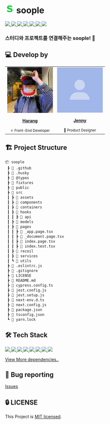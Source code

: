 # <img src="./images/soople.png" width="30px" height="30px"> soople

<a href="https://github.com/jenny-harang/soople/actions/workflows/ci.yml">
  <img src="https://img.shields.io/github/actions/workflow/status/jenny-harang/soople/ci.yml?branch=main&label=CI&logo=GitHub&style=flat-square" />
</a>

<a href="https://codecov.io/gh/jenny-harang/soople">
  <img src="https://codecov.io/gh/jenny-harang/soople/branch/main/graph/badge.svg?token=hxDPxQyLYa"/>
</a>

<a href="https://dashboard.cypress.io/projects/oj7cg1/runs">
  <img src="https://img.shields.io/endpoint?url=https://dashboard.cypress.io/badge/simple/oj7cg1&style=flat-square&logo=cypress">
</a>

<a href="https://main--628f96cff42ef5004a46c62a.chromatic.com">
  <img src="https://raw.githubusercontent.com/storybooks/brand/master/badge/badge-storybook.svg">
</a>

<a href="https://github.com/jenny-harang/soople/issues?q=is%3Aissue+is%3Aopen+sort%3Aupdated-desc">
  <img src="https://img.shields.io/github/issues/jenny-harang/soople?style=flat-square" />
</a>

<a href="https://github.com/jenny-harang/soople/blob/main/LICENSE">
  <img src="https://img.shields.io/github/license/jenny-harang/soople?style=flat-square">
</a>

<a href="#">
  <img src="https://img.shields.io/github/repo-size/jenny-harang/soople?logo=yarn&style=flat-square">
</a>

### 스터디와 프로젝트를 연결해주는 soople! 🎨

## 💻 Develop by

<table>
  <tr>
    <td align="center"><a href="https://github.com/saseungmin"><img src="./images/profile.jpeg" width="150x;" alt=""/><br /><p><b>Harang</b></p></a><small>⚛️ Front-End Developer</small></td>
    <td align="center"><a href="https://github.com/jooseyoung"><img src="./images/mock-profile.png" width="150px;" alt=""/><br /><p><b>Jenny</b></p></a><small>🎨 Product Designer</small></td>
  </tr>
</table>

## 🏗 Project Structure

```
📦 soople
 ┣ 📂 .github
 ┣ 📂 .husky
 ┣ 📂 @types
 ┣ 📂 fixtures
 ┣ 📂 public
 ┣ 📂 src
 ┃ ┣ 📂 assets
 ┃ ┣ 📂 components
 ┃ ┣ 📂 containers
 ┃ ┣ 📂 hooks
 ┃ ┃ ┣ 📂 api
 ┃ ┣ 📂 models
 ┃ ┣ 📂 pages
 ┃ ┃ ┣ 📜 _app.page.tsx
 ┃ ┃ ┣ 📜 _document.page.tsx
 ┃ ┃ ┣ 📜 index.page.tsx
 ┃ ┃ ┣ 📜 index.test.tsx
 ┃ ┣ 📂 recoil
 ┃ ┣ 📂 services
 ┃ ┗ 📂 utils
 ┣ 📜 .eslintrc.js
 ┣ 📜 .gitignore
 ┣ 📜 LICENSE
 ┣ 📜 README.md
 ┣ 📜 cypress.config.ts
 ┣ 📜 jest.config.js
 ┣ 📜 jest.setup.js
 ┣ 📜 next-env.d.ts
 ┣ 📜 next.config.js
 ┣ 📜 package.json
 ┣ 📜 tsconfig.json
 ┗ 📜 yarn.lock
```

## 🛠 Tech Stack

<a href="#">
  <img src="https://img.shields.io/github/package-json/dependency-version/jenny-harang/soople/next?logo=next.js&style=for-the-badge">
</a>
<a href="#">
  <img src="https://img.shields.io/github/package-json/dependency-version/jenny-harang/soople/react?logo=react&style=for-the-badge">
</a>
<a href="#">
  <img src="https://img.shields.io/github/package-json/dependency-version/jenny-harang/soople/@tanstack/react-query?logo=react-query&style=for-the-badge">
</a>
<a href="#">
  <img src="https://img.shields.io/github/package-json/dependency-version/jenny-harang/soople/recoil?style=for-the-badge">
</a>
<a href="#">
  <img src="https://img.shields.io/github/package-json/dependency-version/jenny-harang/soople/firebase?logo=firebase&style=for-the-badge">
</a>
<a href="#">
  <img src="https://img.shields.io/github/package-json/dependency-version/jenny-harang/soople/@emotion/react?label=emotion&logo=%F0%9F%91%A9%E2%80%8D%F0%9F%8E%A4&style=for-the-badge">
</a>
<a href="#">
  <img src="https://img.shields.io/github/package-json/dependency-version/jenny-harang/soople/dev/jest?logo=jest&logoColor=%23C21325&style=for-the-badge">
</a>
<a href="#">
  <img src="https://img.shields.io/github/package-json/dependency-version/jenny-harang/soople/dev/cypress?logo=cypress&style=for-the-badge">
</a>

[View More dependencies..](https://github.com/jenny-harang/soople/blob/main/package.json)

## 🐛 Bug reporting
[Issues](https://github.com/jenny-harang/soople/issues?q=is%3Aissue+is%3Aopen+sort%3Aupdated-desc)

## 🔒 LICENSE
This Project is [MIT licensed](https://github.com/jenny-harang/soople/blob/main/LICENSE).
